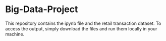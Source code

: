 # Big-Data-Project
This repository contains the ipynb file and the retail transaction dataset. To access the output, simply download the files and run them locally in your machine. 
